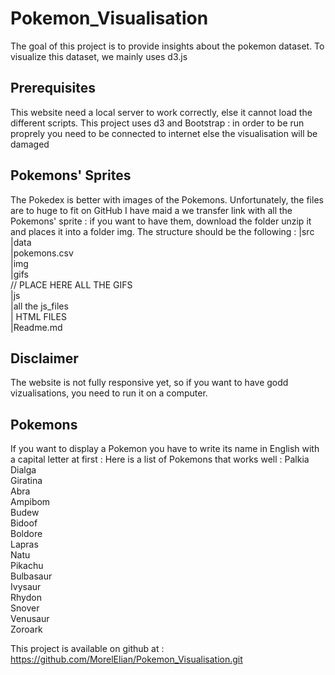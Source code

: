 # Pokemon_Visualisation
The goal of this project is to provide insights about the pokemon dataset. 
To visualize this dataset, we mainly uses d3.js
## Prerequisites
This website need a local server to work correctly, else it cannot load the different scripts.
This project uses d3 and Bootstrap : in order to be run proprely you need to be connected to internet else the visualisation will be damaged
## Pokemons' Sprites
The Pokedex is better with images of the Pokemons. Unfortunately, the files are to huge to fit on GitHub
I have maid a we transfer link with all the Pokemons' sprite : if you want to have them, download the folder unzip it and places it into a folder img.
The structure should be the following : 
|src  
 |data  
  |pokemons.csv  
 |img  
  |gifs  
    // PLACE HERE ALL THE GIFS  
 |js   
  |all the js_files  
 | HTML FILES  
 |Readme.md  

 ## Disclaimer 
 The website is not fully responsive yet, so if you want to have godd vizualisations, you need to run it on a computer.

 ## Pokemons
 If you want to display a Pokemon you have to write its name in English with a capital letter at first : 
 Here is a list of Pokemons that works well : 
 Palkia  
 Dialga  
 Giratina  
 Abra  
 Ampibom  
 Budew  
 Bidoof  
 Boldore  
 Lapras  
 Natu  
 Pikachu  
 Bulbasaur  
 Ivysaur  
 Rhydon  
 Snover  
 Venusaur  
 Zoroark  
  
This project is available on github at : https://github.com/MorelElian/Pokemon_Visualisation.git
